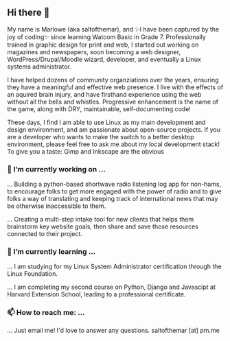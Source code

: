 ## Hi there 👋

My name is Marlowe (aka saltofthemar), and ✨I have been captured by the joy of coding✨ since learning Watcom Basic in Grade 7. Professionally trained in graphic design for print and web, I started out working on magazines and newspapers, soon becoming a web designer, WordPress/Drupal/Moodle wizard, developer, and eventually a Linux systems administrator. 

I have helped dozens of community organziations over the years, ensuring they have a meaningful and effective web presence. I live with the effects of an aquired brain injury, and have firsthand experience using the web without all the bells and whistles. Progressive enhancement is the name of the game, along with DRY, maintainable, self-documenting code!

These days, I find I am able to use Linux as my main development and design environment, and am passionate about open-source projects. If you are a developer who wants to make the switch to a better desktop environment, please feel free to ask me about my local development stack! To give you a taste: Gimp and Inkscape are the obvious 

### 🔭 I’m currently working on ...

... Building a python-based shortwave radio listening log app for non-hams, to encourage folks to get more engaged with the power of radio and to give folks a way of translating and keeping track of international news that may be otherwise inaccessible to them.

... Creating a multi-step intake tool for new clients that helps them brainstorm key website goals, then share and save those resources connected to their project.

### 🌱 I’m currently learning ...

... I am studying for my Linux System Administrator certification through the Linux Foundation.

... I am completing my second course on Python, Django and Javascipt at Harvard Extension School, leading to a professional certificate.

### 📫 How to reach me: ...

... Just email me! I'd love to answer any questions. saltofthemar [at] pm.me

<!--
**saltofthemar/saltofthemar** is a ✨ _special_ ✨ repository because its `README.md` (this file) appears on your GitHub profile.

Here are some ideas to get you started:

- 🔭 I’m currently working on ...
- 🌱 I’m currently learning ...
- 👯 I’m looking to collaborate on ...
- 🤔 I’m looking for help with ...
- 💬 Ask me about ...
- 📫 How to reach me: ...
- 😄 Pronouns: ...
- ⚡ Fun fact: ...
-->

